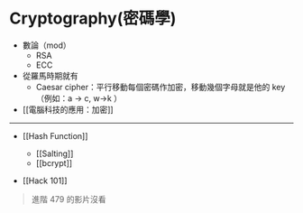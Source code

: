 # Cryptography(密碼學)
- 數論（mod）
	- RSA
	- ECC
- 從羅馬時期就有
	- Caesar cipher：平行移動每個密碼作加密，移動幾個字母就是他的 key（例如：a -> c, w->k ）
- [[電腦科技的應用：加密]]

---

- [[Hash Function]]
	- [[Salting]]
	- [[bcrypt]]

- [[Hack 101]]
> 進階 479 的影片沒看



